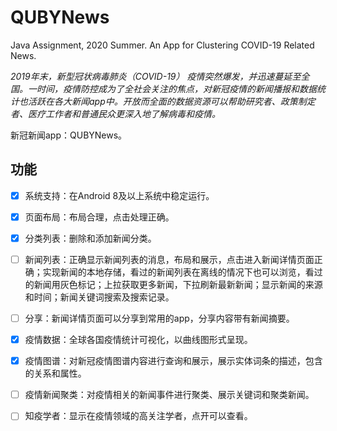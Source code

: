 # QUBYNews

Java Assignment, 2020 Summer. An App for Clustering COVID-19 Related News.

*2019年末，新型冠状病毒肺炎（COVID-19） 疫情突然爆发，并迅速蔓延至全国。一时间，疫情防控成为了全社会关注的焦点，对新冠疫情的新闻播报和数据统计也活跃在各大新闻app中。开放而全面的数据资源可以帮助研究者、政策制定者、医疗工作者和普通民众更深入地了解病毒和疫情。*

新冠新闻app：QUBYNews。

## 功能


- [x] 系统支持：在Android 8及以上系统中稳定运行。
- [x] 页面布局：布局合理，点击处理正确。
- [x] 分类列表：删除和添加新闻分类。
- [ ] 新闻列表：正确显示新闻列表的消息，布局和展示，点击进入新闻详情页面正确；实现新闻的本地存储，看过的新闻列表在离线的情况下也可以浏览，看过的新闻用灰色标记；上拉获取更多新闻，下拉刷新最新新闻；显示新闻的来源和时间；新闻关键词搜索及搜索记录。
- [ ] 分享：新闻详情页面可以分享到常用的app，分享内容带有新闻摘要。
- [x] 疫情数据：全球各国疫情统计可视化，以曲线图形式呈现。
- [x] 疫情图谱：对新冠疫情图谱内容进行查询和展示，展示实体词条的描述，包含的关系和属性。
- [ ] 疫情新闻聚类：对疫情相关的新闻事件进行聚类、展示关键词和聚类新闻。
- [ ] 知疫学者：显示在疫情领域的高关注学者，点开可以查看。


